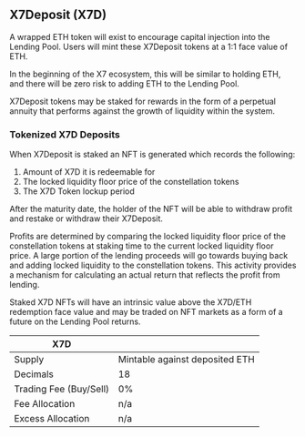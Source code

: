 ## X7Deposit (X7D)

A wrapped ETH token will exist to encourage capital injection into the Lending Pool. Users will mint these X7Deposit tokens at a 1:1 face value of ETH.

In the beginning of the X7 ecosystem, this will be similar to holding ETH, and there will be zero risk to adding ETH to the Lending Pool.

X7Deposit tokens may be staked for rewards in the form of a perpetual annuity that performs against the growth of liquidity within the system.

### Tokenized X7D Deposits

When X7Deposit is staked an NFT is generated which records the following:

1. Amount of X7D it is redeemable for
1. The locked liquidity floor price of the constellation tokens
1. The X7D Token lockup period

After the maturity date, the holder of the NFT will be able to withdraw profit and restake or withdraw their X7Deposit.

Profits are determined by comparing the locked liquidity floor price of the constellation tokens at staking time to the current locked liquidity floor price. A large portion of the lending proceeds will go towards buying back and adding locked liquidity to the constellation tokens. This activity provides a mechanism for calculating an actual return that reflects the profit from lending.

Staked X7D NFTs will have an intrinsic value above the X7D/ETH redemption face value and may be traded on NFT markets as a form of a future on the Lending Pool returns.

| X7D                    |                                |
| ---------------------- | ------------------------------ |
| Supply                 | Mintable against deposited ETH |
| Decimals               | 18                             |
| Trading Fee (Buy/Sell) | 0%                             |
| Fee Allocation         | n/a                            |
| Excess Allocation      | n/a                            |
